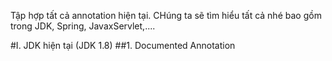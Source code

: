 Tập hợp tất cả annotation hiện tại. CHúng ta sẽ tìm hiểu tất cả nhé bao gồm trong JDK, Spring, JavaxServlet,....

#I. JDK hiện tại (JDK 1.8)
##1. Documented Annotation



